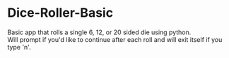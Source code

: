 # Dice-Roller-Basic
Basic app that rolls a single 6, 12, or 20 sided die using python.  
Will prompt if you'd like to continue after each roll and will exit itself if you type 'n'.

